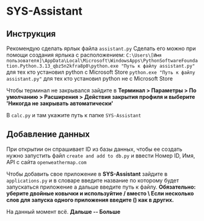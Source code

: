 # SYS-Assistant

## Инструкция
Рекомендую сделать ярлык файла `assistant.py`
Сделать его можно при помощи создания ярлыка с расположением: 
`C:\Users\[Имя пользователя]\AppData\Local\Microsoft\WindowsApps\PythonSoftwareFoundation.Python.3.13_qbz5n2kfra8p0\python.exe "Путь к файлу assistant.py"` для тех кто установил python с Microsoft Store
`python.exe "Путь к файлу assistant.py"` для тех кто установил python не с Microsoft Store

Чтобы терминал не закрывался зайдите в **Терминал > Параметры > По умолчанию > Расширения > Действия закрытия профиля и выберите 'Никогда не закрывать автоматически'**

В `calc.py` и там укажите путь к папке `SYS-Assistant`

## Добавление данных
При открытии он спрашивает ID из базы данных, чтобы ее создать нужно запустить файл `create and add to db.py` и ввести Номер ID, Имя, API с сайта `openweathermap.com`

Чтобы добавить свое приложение в **SYS-Assistant** зайдите в `applications.py` и в словаре введите название по которому будет запускаться приложение а дальше введите путь к файлу.
**Обязательно: уберите двойные ковычки и используйтие / вместо \ Если несколько слов для запуска одного приложения введите () как в других.**

На данный момент всё.
**Дальше -- Больше**
